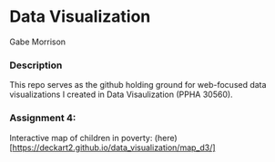 # Data Visualization

Gabe Morrison

### Description

This repo serves as the github holding ground for web-focused data visualizations I created in Data Visaulization (PPHA 30560).


### Assignment 4:

Interactive map of children in poverty: (here)[https://deckart2.github.io/data_visualization/map_d3/]
